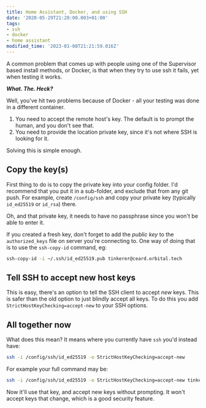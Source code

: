 ```yaml
---
title: Home Assistant, Docker, and using SSH
date: '2020-05-29T21:20:00.003+01:00'
tags:
- ssh
- docker
- home assistant
modified_time: '2023-01-08T21:21:59.016Z'
---
```


A common problem that comes up with people using one of the Supervisor based install methods, or Docker, is that when they try to use ssh it fails, yet when testing it works.

**_What. The. Heck?_**

Well, you've hit two problems because of Docker - all your testing was done in a different container.

1.  You need to accept the remote host's key. The default is to prompt the human, and you don't see that.
2.  You need to provide the location private key, since it's not where SSH is looking for it.

Solving this is simple enough.

## Copy the key(s)

First thing to do is to copy the private key into your config folder. I'd recommend that you put it in a sub-folder, and exclude that from any git push. For example, create `/config/ssh` and copy your private key (typically `id_ed25519` or `id_rsa`) there.

Oh, and that private key, it needs to have no passphrase since you won't be able to enter it.

If you created a fresh key, don't forget to add the _public key_ to the `authorized_keys` file on server you're connecting to. One way of doing that is to use the `ssh-copy-id` command, eg:

```bash
ssh-copy-id -i ~/.ssh/id_ed25519.pub tinkerer@ceard.orbital.tech
```

## Tell SSH to accept new host keys

This is easy, there's an option to tell the SSH client to accept _new_ keys. This is safer than the old option to just blindly accept all keys. To do this you add `StrictHostKeyChecking=accept-new` to your SSH options.

## All together now
What does this mean? It means where you currently have `ssh` you'd instead have:

```bash
ssh -i /config/ssh/id_ed25519 -o StrictHostKeyChecking=accept-new
```

For example your full command may be:

```bash
ssh -i /config/ssh/id_ed25519 -o StrictHostKeyChecking=accept-new tinkerer@orbital.ceard.tech /usr/sbin/meltdown
```

Now it'll use that key, and accept new keys without prompting. It won't accept keys that change, which is a good security feature.
